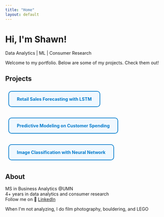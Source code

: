 ```yaml
---
title: "Home"
layout: default
---
```


# Hi, I'm Shawn!
Data Analytics | ML | Consumer Research

Welcome to my portfolio. Below are some of my projects. Check them out!

## Projects

<p>
  <a href="projects/forecasting/index.md" style="display:inline-block; padding:15px 25px; margin:10px; border:2px solid #007acc; border-radius:10px; background:#f0f8ff; color:#007acc; text-decoration:none; font-weight:bold;">
    Retail Sales Forecasting with LSTM
  </a>
</p>

<p>
  <a href="projects/predictive/index.md" style="display:inline-block; padding:15px 25px; margin:10px; border:2px solid #007acc; border-radius:10px; background:#f0f8ff; color:#007acc; text-decoration:none; font-weight:bold;">
    Predictive Modeling on Customer Spending
  </a>
</p>

<p>
  <a href="projects/neuralnetwork/index.md" style="display:inline-block; padding:15px 25px; margin:10px; border:2px solid #007acc; border-radius:10px; background:#f0f8ff; color:#007acc; text-decoration:none; font-weight:bold;">
    Image Classification with Neural Network
  </a>
</p>

## About
MS in Business Analytics @UMN  
4+ years in data analytics and consumer research  
Follow me on 🔗 [LinkedIn](https://www.linkedin.com/in/shang-chien-wang/)
  
When I'm not analyzing, I do film photography, bouldering, and LEGO  
